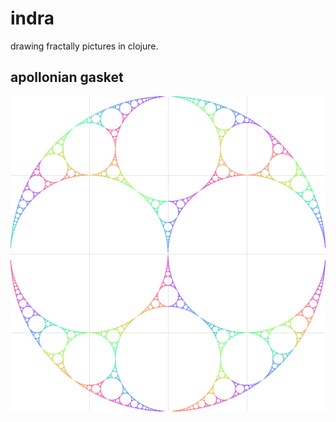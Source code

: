 # indra

drawing fractally pictures in clojure.

## apollonian gasket

![apollonian gasket](renders/apollonian_gasket.png?raw=true)
